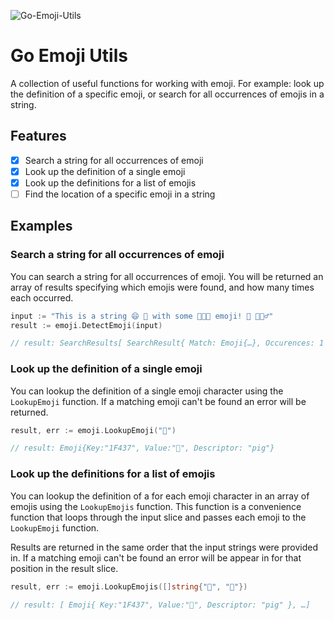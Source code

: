 ![Go-Emoji-Utils](http://up.tmdvs.me/52074bebc945/d)

# Go Emoji Utils
A collection of useful functions for working with emoji. For example: look up the definition of a specific emoji, or search for all occurrences of emojis in a string.

## Features
 - [x] Search a string for all occurrences of emoji
 - [x] Look up the definition of a single emoji
 - [x] Look up the definitions for a list of emojis
 - [ ] Find the location of a specific emoji in a string

## Examples
### Search a string for all occurrences of emoji
You can search a string for all occurrences of emoji. You will be returned an array of results specifying which emojis were found, and how many times each occurred.

```go
input := "This is a string 😄 🐷 with some 👍🏻🙈 emoji! 🐷 🏃🏿‍♂️"
result := emoji.DetectEmoji(input)

// result: SearchResults[ SearchResult{ Match: Emoji{…}, Occurences: 1 }, …]
```

### Look up the definition of a single emoji
You can lookup the definition of a single emoji character using the `LookupEmoji` function. If a matching emoji can't be found an error will be returned.

```go
result, err := emoji.LookupEmoji("🐷")

// result: Emoji{Key:"1F437", Value:"🐷", Descriptor: "pig"}
```

### Look up the definitions for a list of emojis
You can lookup the definition of a for each emoji character in an array of emojis using the `LookupEmojis` function. This function is a convenience function that loops through the input slice and passes each emoji to the `LookupEmoji` function.

Results are returned in the same order that the input strings were provided in. If a matching emoji can't be found an error will be appear in for that position in the result slice.

```go
result, err := emoji.LookupEmojis([]string{"🐷", "🙈"})

// result: [ Emoji{ Key:"1F437", Value:"🐷", Descriptor: "pig" }, …]
```

